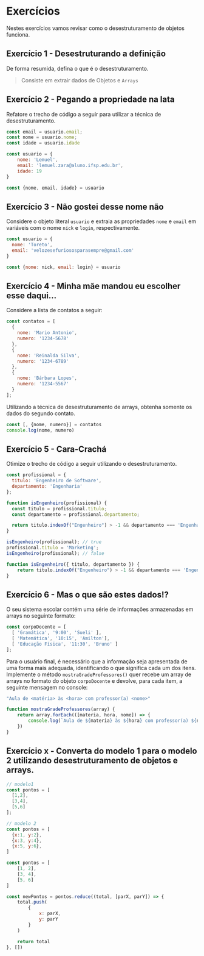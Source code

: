 # Exercícios

Nestes exercícios vamos revisar como o desestruturamento de objetos funciona.

## Exercício 1 - Desestruturando a definição
De forma resumida, defina o que é o desestruturamento.

> Consiste em extrair dados de Objetos e `Arrays`

## Exercício 2 - Pegando a propriedade na lata
Refatore o trecho de código a seguir para utilizar a técnica de desestruturamento.

``` javascript
const email = usuario.email;
const nome = usuario.nome;
const idade = usuario.idade
```
```javascript
const usuario = {
    nome: 'Lemuel',
    email: 'lemuel.zara@aluno.ifsp.edu.br',
    idade: 19
}

const {nome, email, idade} = usuario
```

## Exercício 3 - Não gostei desse nome não
Considere o objeto literal `usuario` e extraia as propriedades `nome` e `email` em variáveis com o nome `nick` e `login`, respectivamente.

``` javascript
const usuario = {
  nome: 'Toreto',
  email: 'velozesefuriososparasempre@gmail.com'
}
```
```javascript
const {nome: nick, email: login} = usuario
```

## Exercício 4 - Minha mãe mandou eu escolher esse daqui...
Considere a lista de contatos a seguir:
``` javascript
const contatos = [
  {
    nome: 'Mario Antonio',
    numero: '1234-5678'
  },
  {
    nome: 'Reinalda Silva',
    numero: '1234-6789'
  },
  {
    nome: 'Bárbara Lopes',
    numero: '1234-5567'
  }
];
```

Utilizando a técnica de desestruturamento de arrays, obtenha somente os dados do segundo contato.
``` javascript
const [, {nome, numero}] = contatos
console.log(nome, numero)
```

## Exercício 5 - Cara-Crachá
Otimize o trecho de código a seguir utilizando o desestruturamento.
``` javascript
const profissional = {
  titulo: 'Engenheiro de Software',
  departamento: 'Engenharia'
};

function isEngenheiro(profissional) {
  const titulo = profissional.titulo;
  const departamento = profissional.departamento;

  return titulo.indexOf("Engenheiro") > -1 && departamento === 'Engenharia';
}

isEngenheiro(profissional); // true
profissional.titulo = 'Marketing';
isEngenheiro(profissional); // false
```
``` javascript
function isEngenheiro({ titulo, departamento }) {
    return titulo.indexOf("Engenheiro") > -1 && departamento === 'Engenharia'
}
```

## Exercício 6 - Mas o que são estes dados!?
O seu sistema escolar contém uma série de informações armazenadas em arrays no seguinte formato:

``` javascript
const corpoDocente = [
  [ 'Gramática', '9:00', 'Sueli' ],
  [ 'Matemática', '10:15', 'Amilton'],
  [ 'Educação Física', '11:30', 'Bruno' ]
];
```

Para o usuário final, é necessário que a informação seja apresentada de uma forma mais adequada, identificando o que significa cada um dos itens. Implemente o método `mostraGradeProfessores()` quer recebe um array de arrays no formato do objeto `corpoDocente` e devolve, para cada item, a seguinte mensagem no console:

``` javascript
"Aula de <matéria> às <hora> com professor(a) <nome>"
```
```javascript
function mostraGradeProfessores(array) {
    return array.forEach(([materia, hora, nome]) => {
        console.log(`Aula de ${materia} às ${hora} com professor(a) ${nome}`)
    })
}
```

## Exercício x - Converta do modelo 1 para o modelo 2 utilizando desestruturamento de objetos e arrays.
``` javascript
// modelo1
const pontos = [
  [1,2],
  [3,4],
  [5,6]
];

// modelo 2
const pontos = [
  {x:1, y:2},
  {x:3, y:4},
  {x:5, y:6},
]
```
``` javascript
const pontos = [
    [1, 2],
    [3, 4],
    [5, 6]
]

const newPontos = pontos.reduce((total, [parX, parY]) => {
    total.push(
        {
            x: parX,
            y: parY
        }
    )

    return total
}, [])
```
